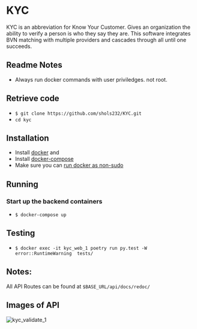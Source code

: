 # KYC
KYC is an abbreviation for Know Your Customer. Gives an organization the ability to verify a person is who they say they are.
This software integrates BVN matching with multiple providers and cascades through all until one succeeds.

## Readme Notes

* Always run docker commands with user priviledges. not root.


## Retrieve code

* `$ git clone https://github.com/shols232/KYC.git`
* `cd kyc`


## Installation

* Install [docker](https://docs.docker.com/engine/install/) and
* Install [docker-compose](https://docs.docker.com/compose/install/)
* Make sure you can [run docker as non-sudo](https://docs.docker.com/engine/install/linux-postinstall/#manage-docker-as-a-non-root-user)

## Running

### Start up the backend containers
* `$ docker-compose up`

## Testing

* `$ docker exec -it kyc_web_1 poetry run py.test -W error::RuntimeWarning  tests/` 

## Notes:
All API Routes can be found at `$BASE_URL/api/docs/redoc/`

## Images of API
![kyc_validate_1](https://user-images.githubusercontent.com/62092484/151929027-dc82b26f-d79e-4c70-b98b-405f9446b136.png)

